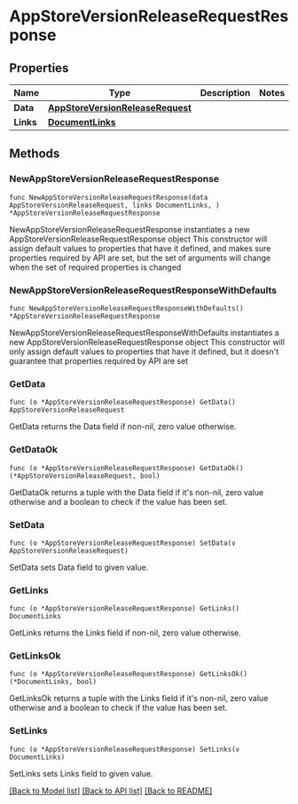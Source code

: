 # AppStoreVersionReleaseRequestResponse

## Properties

Name | Type | Description | Notes
------------ | ------------- | ------------- | -------------
**Data** | [**AppStoreVersionReleaseRequest**](AppStoreVersionReleaseRequest.md) |  | 
**Links** | [**DocumentLinks**](DocumentLinks.md) |  | 

## Methods

### NewAppStoreVersionReleaseRequestResponse

`func NewAppStoreVersionReleaseRequestResponse(data AppStoreVersionReleaseRequest, links DocumentLinks, ) *AppStoreVersionReleaseRequestResponse`

NewAppStoreVersionReleaseRequestResponse instantiates a new AppStoreVersionReleaseRequestResponse object
This constructor will assign default values to properties that have it defined,
and makes sure properties required by API are set, but the set of arguments
will change when the set of required properties is changed

### NewAppStoreVersionReleaseRequestResponseWithDefaults

`func NewAppStoreVersionReleaseRequestResponseWithDefaults() *AppStoreVersionReleaseRequestResponse`

NewAppStoreVersionReleaseRequestResponseWithDefaults instantiates a new AppStoreVersionReleaseRequestResponse object
This constructor will only assign default values to properties that have it defined,
but it doesn't guarantee that properties required by API are set

### GetData

`func (o *AppStoreVersionReleaseRequestResponse) GetData() AppStoreVersionReleaseRequest`

GetData returns the Data field if non-nil, zero value otherwise.

### GetDataOk

`func (o *AppStoreVersionReleaseRequestResponse) GetDataOk() (*AppStoreVersionReleaseRequest, bool)`

GetDataOk returns a tuple with the Data field if it's non-nil, zero value otherwise
and a boolean to check if the value has been set.

### SetData

`func (o *AppStoreVersionReleaseRequestResponse) SetData(v AppStoreVersionReleaseRequest)`

SetData sets Data field to given value.


### GetLinks

`func (o *AppStoreVersionReleaseRequestResponse) GetLinks() DocumentLinks`

GetLinks returns the Links field if non-nil, zero value otherwise.

### GetLinksOk

`func (o *AppStoreVersionReleaseRequestResponse) GetLinksOk() (*DocumentLinks, bool)`

GetLinksOk returns a tuple with the Links field if it's non-nil, zero value otherwise
and a boolean to check if the value has been set.

### SetLinks

`func (o *AppStoreVersionReleaseRequestResponse) SetLinks(v DocumentLinks)`

SetLinks sets Links field to given value.



[[Back to Model list]](../README.md#documentation-for-models) [[Back to API list]](../README.md#documentation-for-api-endpoints) [[Back to README]](../README.md)


